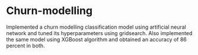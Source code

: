 # Churn-modelling
 Implemented a churn modelling classification model using artificial neural network and tuned its
hyperparameters using gridsearch.
 Also implemented the same model using XGBoost algorithm and obtained an accuracy of 86
percent in both.

